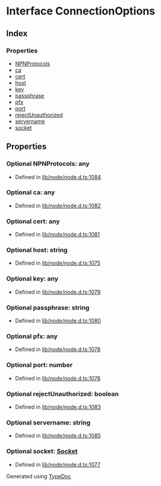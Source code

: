 # Interface ConnectionOptions


## Index

### Properties
* [NPNProtocols](_tls_.connectionoptions.md#npnprotocols)
* [ca](_tls_.connectionoptions.md#ca)
* [cert](_tls_.connectionoptions.md#cert)
* [host](_tls_.connectionoptions.md#host)
* [key](_tls_.connectionoptions.md#key)
* [passphrase](_tls_.connectionoptions.md#passphrase)
* [pfx](_tls_.connectionoptions.md#pfx)
* [port](_tls_.connectionoptions.md#port)
* [rejectUnauthorized](_tls_.connectionoptions.md#rejectunauthorized)
* [servername](_tls_.connectionoptions.md#servername)
* [socket](_tls_.connectionoptions.md#socket)

## Properties

### Optional NPNProtocols: any

* Defined in [lib/node/node.d.ts:1084](https://github.com/kimamula/typedoc/blob/HEAD/src/lib/node/node.d.ts#L1084)


### Optional ca: any

* Defined in [lib/node/node.d.ts:1082](https://github.com/kimamula/typedoc/blob/HEAD/src/lib/node/node.d.ts#L1082)


### Optional cert: any

* Defined in [lib/node/node.d.ts:1081](https://github.com/kimamula/typedoc/blob/HEAD/src/lib/node/node.d.ts#L1081)


### Optional host: string

* Defined in [lib/node/node.d.ts:1075](https://github.com/kimamula/typedoc/blob/HEAD/src/lib/node/node.d.ts#L1075)


### Optional key: any

* Defined in [lib/node/node.d.ts:1079](https://github.com/kimamula/typedoc/blob/HEAD/src/lib/node/node.d.ts#L1079)


### Optional passphrase: string

* Defined in [lib/node/node.d.ts:1080](https://github.com/kimamula/typedoc/blob/HEAD/src/lib/node/node.d.ts#L1080)


### Optional pfx: any

* Defined in [lib/node/node.d.ts:1078](https://github.com/kimamula/typedoc/blob/HEAD/src/lib/node/node.d.ts#L1078)


### Optional port: number

* Defined in [lib/node/node.d.ts:1076](https://github.com/kimamula/typedoc/blob/HEAD/src/lib/node/node.d.ts#L1076)


### Optional rejectUnauthorized: boolean

* Defined in [lib/node/node.d.ts:1083](https://github.com/kimamula/typedoc/blob/HEAD/src/lib/node/node.d.ts#L1083)


### Optional servername: string

* Defined in [lib/node/node.d.ts:1085](https://github.com/kimamula/typedoc/blob/HEAD/src/lib/node/node.d.ts#L1085)


### Optional socket: [Socket](_net_.socket.md)

* Defined in [lib/node/node.d.ts:1077](https://github.com/kimamula/typedoc/blob/HEAD/src/lib/node/node.d.ts#L1077)



Generated using [TypeDoc](http://typedoc.io)
